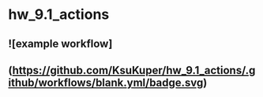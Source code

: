 # hw_9.1_actions

## ![example workflow]
## (https://github.com/KsuKuper/hw_9.1_actions/.github/workflows/blank.yml/badge.svg)
